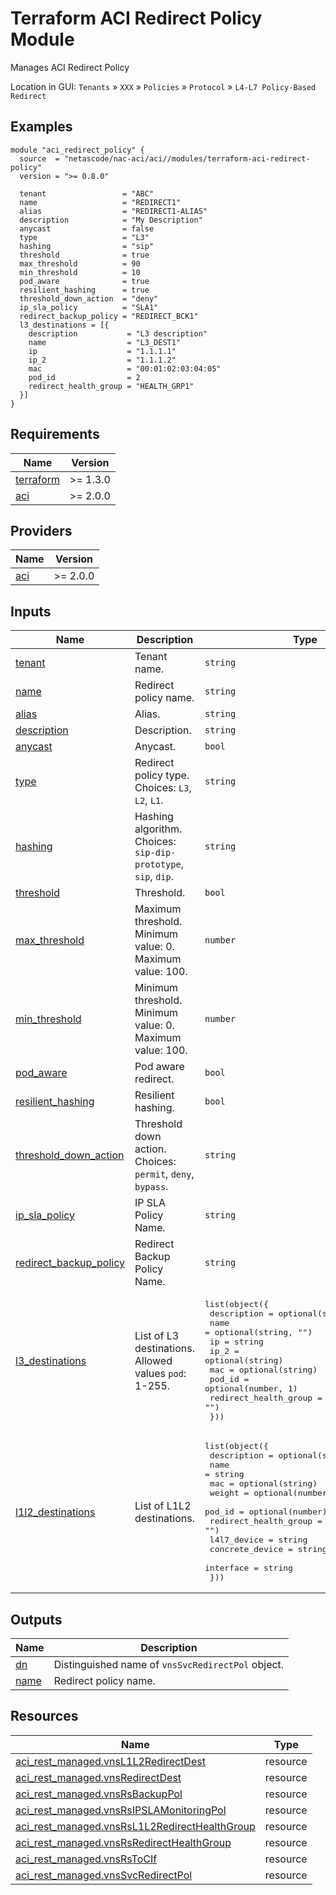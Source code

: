<!-- BEGIN_TF_DOCS -->
# Terraform ACI Redirect Policy Module

Manages ACI Redirect Policy

Location in GUI:
`Tenants` » `XXX` » `Policies` » `Protocol` » `L4-L7 Policy-Based Redirect`

## Examples

```hcl
module "aci_redirect_policy" {
  source  = "netascode/nac-aci/aci//modules/terraform-aci-redirect-policy"
  version = ">= 0.8.0"

  tenant                 = "ABC"
  name                   = "REDIRECT1"
  alias                  = "REDIRECT1-ALIAS"
  description            = "My Description"
  anycast                = false
  type                   = "L3"
  hashing                = "sip"
  threshold              = true
  max_threshold          = 90
  min_threshold          = 10
  pod_aware              = true
  resilient_hashing      = true
  threshold_down_action  = "deny"
  ip_sla_policy          = "SLA1"
  redirect_backup_policy = "REDIRECT_BCK1"
  l3_destinations = [{
    description           = "L3 description"
    name                  = "L3_DEST1"
    ip                    = "1.1.1.1"
    ip_2                  = "1.1.1.2"
    mac                   = "00:01:02:03:04:05"
    pod_id                = 2
    redirect_health_group = "HEALTH_GRP1"
  }]
}
```

## Requirements

| Name | Version |
|------|---------|
| <a name="requirement_terraform"></a> [terraform](#requirement\_terraform) | >= 1.3.0 |
| <a name="requirement_aci"></a> [aci](#requirement\_aci) | >= 2.0.0 |

## Providers

| Name | Version |
|------|---------|
| <a name="provider_aci"></a> [aci](#provider\_aci) | >= 2.0.0 |

## Inputs

| Name | Description | Type | Default | Required |
|------|-------------|------|---------|:--------:|
| <a name="input_tenant"></a> [tenant](#input\_tenant) | Tenant name. | `string` | n/a | yes |
| <a name="input_name"></a> [name](#input\_name) | Redirect policy name. | `string` | n/a | yes |
| <a name="input_alias"></a> [alias](#input\_alias) | Alias. | `string` | `""` | no |
| <a name="input_description"></a> [description](#input\_description) | Description. | `string` | `""` | no |
| <a name="input_anycast"></a> [anycast](#input\_anycast) | Anycast. | `bool` | `false` | no |
| <a name="input_type"></a> [type](#input\_type) | Redirect policy type. Choices: `L3`, `L2`, `L1`. | `string` | `"L3"` | no |
| <a name="input_hashing"></a> [hashing](#input\_hashing) | Hashing algorithm. Choices: `sip-dip-prototype`, `sip`, `dip`. | `string` | `"sip-dip-prototype"` | no |
| <a name="input_threshold"></a> [threshold](#input\_threshold) | Threshold. | `bool` | `false` | no |
| <a name="input_max_threshold"></a> [max\_threshold](#input\_max\_threshold) | Maximum threshold. Minimum value: 0. Maximum value: 100. | `number` | `0` | no |
| <a name="input_min_threshold"></a> [min\_threshold](#input\_min\_threshold) | Minimum threshold. Minimum value: 0. Maximum value: 100. | `number` | `0` | no |
| <a name="input_pod_aware"></a> [pod\_aware](#input\_pod\_aware) | Pod aware redirect. | `bool` | `false` | no |
| <a name="input_resilient_hashing"></a> [resilient\_hashing](#input\_resilient\_hashing) | Resilient hashing. | `bool` | `false` | no |
| <a name="input_threshold_down_action"></a> [threshold\_down\_action](#input\_threshold\_down\_action) | Threshold down action. Choices: `permit`, `deny`, `bypass`. | `string` | `"permit"` | no |
| <a name="input_ip_sla_policy"></a> [ip\_sla\_policy](#input\_ip\_sla\_policy) | IP SLA Policy Name. | `string` | `""` | no |
| <a name="input_redirect_backup_policy"></a> [redirect\_backup\_policy](#input\_redirect\_backup\_policy) | Redirect Backup Policy Name. | `string` | `""` | no |
| <a name="input_l3_destinations"></a> [l3\_destinations](#input\_l3\_destinations) | List of L3 destinations. Allowed values `pod`: 1-255. | <pre>list(object({<br/>    description           = optional(string, "")<br/>    name                  = optional(string, "")<br/>    ip                    = string<br/>    ip_2                  = optional(string)<br/>    mac                   = optional(string)<br/>    pod_id                = optional(number, 1)<br/>    redirect_health_group = optional(string, "")<br/>  }))</pre> | `[]` | no |
| <a name="input_l1l2_destinations"></a> [l1l2\_destinations](#input\_l1l2\_destinations) | List of L1L2 destinations. | <pre>list(object({<br/>    description           = optional(string, "")<br/>    name                  = string<br/>    mac                   = optional(string)<br/>    weight                = optional(number)<br/>    pod_id                = optional(number)<br/>    redirect_health_group = optional(string, "")<br/>    l4l7_device           = string<br/>    concrete_device       = string<br/>    interface             = string<br/>  }))</pre> | `[]` | no |

## Outputs

| Name | Description |
|------|-------------|
| <a name="output_dn"></a> [dn](#output\_dn) | Distinguished name of `vnsSvcRedirectPol` object. |
| <a name="output_name"></a> [name](#output\_name) | Redirect policy name. |

## Resources

| Name | Type |
|------|------|
| [aci_rest_managed.vnsL1L2RedirectDest](https://registry.terraform.io/providers/CiscoDevNet/aci/latest/docs/resources/rest_managed) | resource |
| [aci_rest_managed.vnsRedirectDest](https://registry.terraform.io/providers/CiscoDevNet/aci/latest/docs/resources/rest_managed) | resource |
| [aci_rest_managed.vnsRsBackupPol](https://registry.terraform.io/providers/CiscoDevNet/aci/latest/docs/resources/rest_managed) | resource |
| [aci_rest_managed.vnsRsIPSLAMonitoringPol](https://registry.terraform.io/providers/CiscoDevNet/aci/latest/docs/resources/rest_managed) | resource |
| [aci_rest_managed.vnsRsL1L2RedirectHealthGroup](https://registry.terraform.io/providers/CiscoDevNet/aci/latest/docs/resources/rest_managed) | resource |
| [aci_rest_managed.vnsRsRedirectHealthGroup](https://registry.terraform.io/providers/CiscoDevNet/aci/latest/docs/resources/rest_managed) | resource |
| [aci_rest_managed.vnsRsToCIf](https://registry.terraform.io/providers/CiscoDevNet/aci/latest/docs/resources/rest_managed) | resource |
| [aci_rest_managed.vnsSvcRedirectPol](https://registry.terraform.io/providers/CiscoDevNet/aci/latest/docs/resources/rest_managed) | resource |
<!-- END_TF_DOCS -->